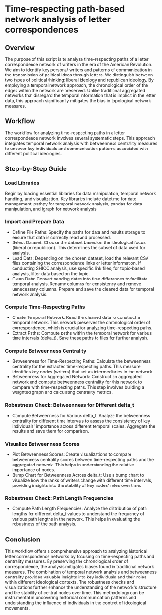 # Time-respecting path-based network analysis of letter correspondences

## Overview
The purpose of this script is to analyse time-respecting paths of a letter correspondence
network of writers in the era of the American Revolution. We aim to identify key persons/
writers and patterns of communication in the transmission of political ideas through 
letters. We distinguish between two types of political thinking: liberal ideology and 
republican ideology. By employing a temporal network approach, the chronological order
of the edges within the network are preserved. Unlike traditional aggregated networks
that disregard the temporal information that is implicit in the letter data, this 
approach significantly mitigates the bias in topological network measures.

## Workflow
The workflow for analyzing time-respecting paths in a letter correspondence network involves several systematic steps. This approach integrates temporal network analysis with betweenness centrality measures to uncover key individuals and communication patterns associated with different political ideologies.

## Step-by-Step Guide

### Load Libraries

Begin by loading essential libraries for data manipulation, temporal network handling, and visualization. Key libraries include datetime for date management, pathpy for temporal network analysis, pandas for data manipulation, and igraph for network analysis.

### Import and Prepare Data

- Define File Paths: Specify the paths for data and results storage to ensure that data is correctly read and processed.
- Select Dataset: Choose the dataset based on the ideological focus (liberal or republican). This determines the subset of data used for analysis.
- Load Data: Depending on the chosen dataset, load the relevant CSV files containing the correspondence links or letter information. If conducting SHICO analysis, use specific link files; for topic-based analysis, filter data based on the topic.
- Clean Data: Convert sending dates into time differences to facilitate temporal analysis. Rename columns for consistency and remove unnecessary columns. Prepare and save the cleaned data for temporal network analysis.

### Compute Time-Respecting Paths

- Create Temporal Network: Read the cleaned data to construct a temporal network. This network preserves the chronological order of correspondence, which is crucial for analyzing time-respecting paths.
- Extract Paths: Compute paths within the temporal network for various time intervals (delta_t). Save these paths to files for further analysis.

### Compute Betweenness Centrality

- Betweenness for Time-Respecting Paths: Calculate the betweenness centrality for the extracted time-respecting paths. This measure identifies key nodes (writers) that act as intermediaries in the network.
- Betweenness for Aggregated Network: Construct an aggregated network and compute betweenness centrality for this network to compare with time-respecting paths. This step involves building a weighted graph and calculating centrality metrics.

### Robustness Check: Betweenness for Different delta_t

- Compute Betweenness for Various delta_t: Analyze the betweenness centrality for different time intervals to assess the consistency of key individuals' importance across different temporal scales. Aggregate the results and save them for comparison.

### Visualize Betweenness Scores

- Plot Betweenness Scores: Create visualizations to compare betweenness centrality scores between time-respecting paths and the aggregated network. This helps in understanding the relative importance of nodes.
- Bump Chart for Betweenness Across delta_t: Use a bump chart to visualize how the ranks of writers change with different time intervals, providing insights into the stability of key nodes' roles over time.

### Robustness Check: Path Length Frequencies

- Compute Path Length Frequencies: Analyze the distribution of path lengths for different delta_t values to understand the frequency of various path lengths in the network. This helps in evaluating the robustness of the path analysis.

## Conclusion
This workflow offers a comprehensive approach to analyzing historical letter correspondence networks by focusing on time-respecting paths and centrality measures. By preserving the chronological order of correspondence, the analysis mitigates biases found in traditional network measures. The combination of temporal network analysis and betweenness centrality provides valuable insights into key individuals and their roles within different ideological contexts. The robustness checks and visualizations further enhance the understanding of the network's structure and the stability of central nodes over time. This methodology can be instrumental in uncovering historical communication patterns and understanding the influence of individuals in the context of ideological movements.
 